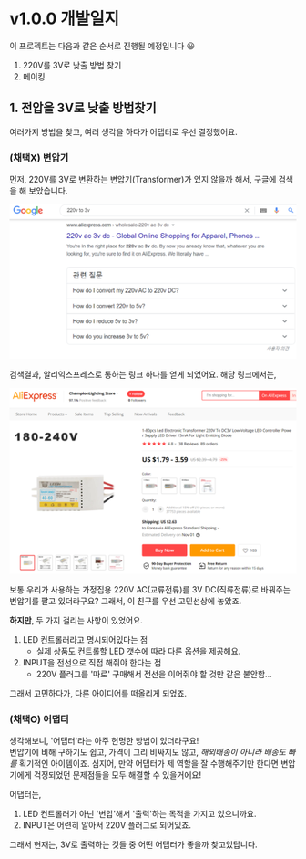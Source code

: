 # v1.0.0 개발일지
이 프로젝트는 다음과 같은 순서로 진행될 예정입니다 :smiley:

1. 220V를 3V로 낮출 방법 찾기
1. 메이킹

## 1. 전압을 3V로 낮출 방법찾기
여러가지 방법을 찾고, 여러 생각을 하다가 어댑터로 우선 결정했어요.  

### (채택X) 변압기  
먼저, 220V를 3V로 변환하는 변압기(Transformer)가 있지 않을까 해서, 구글에 검색을 해 보았습니다.  

![검색결과01](./sr_001.png)

검색결과, 알리익스프레스로 통하는 링크 하나를 얻게 되었어요. 해당 링크에서는,  

![검색결과02](./sr_002.png)

보통 우리가 사용하는 가정집용 220V AC(교류전류)를 3V DC(직류전류)로 바꿔주는 변압기를 팔고 있더라구요? 그래서, 이 친구를 우선 고민선상에 놓았죠.  

**하지만**, 두 가지 걸리는 사항이 있었어요.
1. LED 컨트롤러라고 명시되어있다는 점
    - 실제 상품도 컨트롤할 LED 갯수에 따라 다른 옵션을 제공해요.
1. INPUT을 전선으로 직접 해줘야 한다는 점
    - 220V 플러그를 '따로' 구매해서 전선을 이어줘야 할 것만 같은 불안함...  

그래서 고민하다가, 다른 아이디어를 떠올리게 되었죠.

### (채택O) 어댑터
생각해보니, '어댑터'라는 아주 현명한 방법이 있더라구요!  
변압기에 비해 구하기도 쉽고, 가격이 그리 비싸지도 않고, *해외배송이 아니라 배송도 빠를* 획기적인 아이템이죠. 심지어, 만약 어댑터가 제 역할을 잘 수행해주기만 한다면 변압기에게 걱정되었던 문제점들을 모두 해결할 수 있을거에요!  

어댑터는,  
1. LED 컨트롤러가 아닌 '변압'해서 '출력'하는 목적을 가지고 있으니까요.
1. INPUT은 어련히 알아서 220V 플러그로 되어있죠.  
  
그래서 현재는, 3V로 출력하는 것들 중 어떤 어댑터가 좋을까 찾고있답니다.